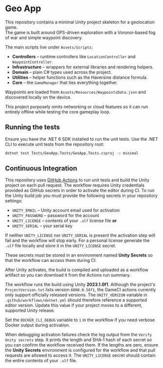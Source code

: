 # Geo App

This repository contains a minimal Unity project skeleton for a geolocation game.  
The game is built around GPS-driven exploration with a Voronoi-based fog of war and simple waypoint discovery.

The main scripts live under `Assets/Scripts`:

- **Controllers** – runtime controllers like `LocationController` and `WaypointController`.
- **Infrastructure** – wrappers for external libraries and rendering helpers.
- **Domain** – plain C# types used across the project.
- **Utilities** – helper functions such as the Haversine distance formula.
- **Core** – the `GameManager` that ties everything together.

Waypoints are loaded from `Assets/Resources/WaypointsData.json` and discovered locally on the device.

This project purposely omits networking or cloud features so it can run entirely offline while testing the core gameplay loop.

## Running the tests

Ensure you have the .NET 6 SDK installed to run the unit tests.
Use the .NET CLI to execute unit tests from the repository root:

```bash
dotnet test Tests/GeoApp.Tests/GeoApp.Tests.csproj -v minimal
```

## Continuous Integration

This repository uses [GitHub Actions](.github/workflows/dotnet.yml) to
run unit tests and build the Unity project on each pull request.
The workflow requires Unity credentials provided as GitHub secrets in
order to activate the editor during CI.
To run the Unity build job you must provide the following secrets in your
repository settings:

- `UNITY_EMAIL` – Unity account email used for activation
- `UNITY_PASSWORD` – password for the account
- `UNITY_LICENSE` – contents of your `.ulf` license file <strong>or</strong>
- `UNITY_SERIAL` – your serial key

If neither `UNITY_LICENSE` nor `UNITY_SERIAL` is present the activation step
will fail and the workflow will stop early. For a personal license generate the
`.ulf` file locally and store it in the `UNITY_LICENSE` secret.

These secrets must be stored in an environment named **Unity Secrets** so that
the workflow can access them during CI.

After Unity activates, the build is compiled and uploaded as a workflow
artifact so you can download it from the Actions run summary.

The workflow runs the build using Unity **2023.1.0f1**. Although the
project's `ProjectVersion.txt` lists version `6000.0.50f1`, the GameCI
actions currently only support officially released versions. The `UNITY_VERSION`
variable in `.github/workflows/dotnet.yml` should therefore reference a
supported editor version. Update this value if your project moves to a
different, supported Unity release.

Set the `DOCKER_CLI_DEBUG` variable to `1` in the workflow if you need verbose
Docker output during activation.

When debugging activation failures check the log output from the
`Verify Unity secrets` step. It prints the length and SHA‑1 hash of each
secret so you can confirm the workflow received them. If the lengths are zero,
ensure the **Unity Secrets** environment is configured for the workflow and
that pull requests are allowed to access it. The `UNITY_LICENSE` secret should
contain the entire contents of your `.ulf` file.
